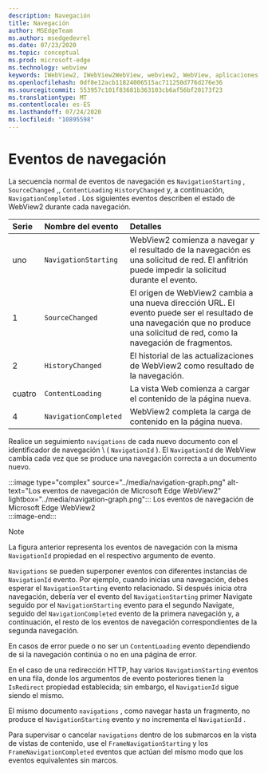 ```yaml
---
description: Navegación
title: Navegación
author: MSEdgeTeam
ms.author: msedgedevrel
ms.date: 07/23/2020
ms.topic: conceptual
ms.prod: microsoft-edge
ms.technology: webview
keywords: IWebView2, IWebView2WebView, webview2, WebView, aplicaciones WPF, WPF, Edge, ICoreWebView2, ICoreWebView2Host, control de explorador, HTML Edge
ms.openlocfilehash: 0df8e12acb11824006515ac711250d776d276e36
ms.sourcegitcommit: 553957c101f83681b363103cb6af56bf20173f23
ms.translationtype: MT
ms.contentlocale: es-ES
ms.lasthandoff: 07/24/2020
ms.locfileid: "10895598"
---
```

# Eventos de navegación  

La secuencia normal de eventos de navegación es `NavigationStarting` , `SourceChanged` ,, `ContentLoading` `HistoryChanged` y, a continuación, `NavigationCompleted` .  Los siguientes eventos describen el estado de WebView2 durante cada navegación.  

| Serie | Nombre del evento | Detalles |  
|:--- |:--- |:--- |  
| uno | `NavigationStarting`  |  WebView2 comienza a navegar y el resultado de la navegación es una solicitud de red.  El anfitrión puede impedir la solicitud durante el evento.  |  
| 1 | `SourceChanged`  |  El origen de WebView2 cambia a una nueva dirección URL.  El evento puede ser el resultado de una navegación que no produce una solicitud de red, como la navegación de fragmentos.  |  
| 2 | `HistoryChanged`  |  El historial de las actualizaciones de WebView2 como resultado de la navegación.  |  
| cuatro | `ContentLoading`  |  La vista Web comienza a cargar el contenido de la página nueva.  |  
| 4 | `NavigationCompleted`  |  WebView2 completa la carga de contenido en la página nueva.  |  

Realice un seguimiento `navigations` de cada nuevo documento con el identificador de navegación \ ( `NavigationId` \).  El `NavigationId` de WebView cambia cada vez que se produce una navegación correcta a un documento nuevo.

:::image type="complex" source="../media/navigation-graph.png" alt-text="Los eventos de navegación de Microsoft Edge WebView2" lightbox="../media/navigation-graph.png":::
   Los eventos de navegación de Microsoft Edge WebView2  
:::image-end:::  

> [!NOTE]
> La figura anterior representa los eventos de navegación con la misma `NavigationId` propiedad en el respectivo argumento de evento.  

 `Navigations` se pueden superponer eventos con diferentes instancias de `NavigationId` evento.  Por ejemplo, cuando inicias una navegación, debes esperar el `NavigationStarting` evento relacionado.  Si después inicia otra navegación, debería ver el evento del `NavigationStarting` primer Navigate seguido por el `NavigationStarting` evento para el segundo Navigate, seguido del `NavigationCompleted` evento de la primera navegación y, a continuación, el resto de los eventos de navegación correspondientes de la segunda navegación.  
 
 En casos de error puede o no ser un `ContentLoading` evento dependiendo de si la navegación continúa o no en una página de error.  
 
 En el caso de una redirección HTTP, hay varios `NavigationStarting` eventos en una fila, donde los argumentos de evento posteriores tienen la `IsRedirect` propiedad establecida; sin embargo, el `NavigationId` sigue siendo el mismo.  
 
 El mismo documento `navigations` , como navegar hasta un fragmento, no produce el `NavigationStarting` evento y no incrementa el `NavigationId` .  

Para supervisar o cancelar `navigations` dentro de los submarcos en la vista de vistas de contenido, use el `FrameNavigationStarting` y los `FrameNavigationCompleted` eventos que actúan del mismo modo que los eventos equivalentes sin marcos.  

<!-- links -->  
